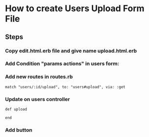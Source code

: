 # How to create Users Upload Form File

## Steps 

### Copy edit.html.erb file and give name upload.html.erb

### Add Condition "params actions" in users form:

### Add new routes in routes.rb

	match "users/:id/upload", to: "users#upload", via: :get

### Update on users controller

	def upload

	end

### Add button



